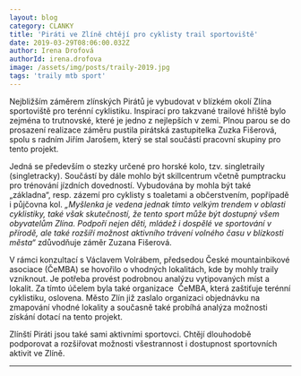 ```yaml
---
layout: blog
category: CLANKY
title: 'Piráti ve Zlíně chtějí pro cyklisty trail sportoviště'
date: 2019-03-29T08:06:00.032Z
author: Irena Drofová
authorId: irena.drofova
image: /assets/img/posts/traily-2019.jpg   
tags: 'traily mtb sport'
---
```


Nejbližším záměrem zlínských Pirátů je vybudovat v blízkém okolí Zlína sportoviště pro terénní cyklistiku. Inspirací pro takzvané trailové hřiště bylo zejména to trutnovské, které je jedno z nejlepších v zemi. Plnou parou se do prosazení realizace záměru pustila pirátská zastupitelka Zuzka Fišerová, spolu s radním Jiřím Jarošem, který se stal součástí pracovní skupiny pro tento projekt. 

Jedná se především o stezky určené pro horské kolo, tzv. singletraily (singletracky). Součástí by dále mohlo být skillcentrum včetně pumptracku pro trénování jízdních dovedností. Vybudována by mohla být také „základna“, resp. zázemí pro cyklisty s toaletami a občerstvením, popřípadě i půjčovna kol. *„Myšlenka je vedena jednak tímto velkým trendem v oblasti cyklistiky, také však skutečností, že tento sport může být dostupný všem obyvatelům Zlína. Podpoří nejen děti, mládež i dospělé ve sportování v přírodě, ale také rozšíří možnost aktivního trávení volného času v blízkosti města“* zdůvodňuje záměr Zuzana Fišerová.

V rámci konzultací s Václavem Volrábem, předsedou České mountainbikové asociace (ČeMBA) se hovořilo o vhodných lokalitách, kde by mohly traily vzniknout. Je potřeba provést podrobnou analýzu vytipovaných míst a lokalit. Za tímto účelem byla také organizace  ČeMBA, která zaštiťuje terénní cyklistiku, oslovena. Město Zlín již zaslalo organizaci objednávku na zmapování vhodné lokality a současně také probíhá analýza možnosti získání dotací na tento projekt.

Zlínští Piráti jsou také sami aktivními sportovci. Chtějí dlouhodobě podporovat a rozšiřovat možnosti všestrannost i dostupnost sportovních aktivit ve Zlíně. 





- - -
